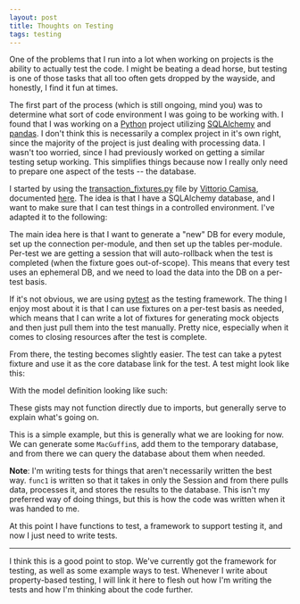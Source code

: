 ```yaml
---
layout: post
title: Thoughts on Testing
tags: testing
---
```


One of the problems that I run into a lot when working on projects is the ability to actually test the code. I might be beating a dead horse, but testing is one of those tasks that all too often gets dropped by the wayside, and honestly, I find it fun at times.

The first part of the process (which is still ongoing, mind you) was to determine what sort of code environment I was going to be working with. I found that I was working on a [Python](https://www.python.org/) project utilizing [SQLAlchemy](https://www.sqlalchemy.org/) and [pandas](https://pandas.pydata.org/). I don't think this is necessarily a complex project in it's own right, since the majority of the project is just dealing with processing data. I wasn't too worried, since I had previously worked on getting a similar testing setup working. This simplifies things because now I really only need to prepare one aspect of the tests -- the database.

I started by using the [transaction_fixtures.py](https://gist.github.com/ProvoK/10101902b1f56be946a99d576cbb397f#file-transaction_fixtures-py) file by [Vittorio Camisa](https://medium.com/@vittorio.camisa), documented [here](https://medium.com/@vittorio.camisa/agile-database-integration-tests-with-python-sqlalchemy-and-factory-boy-6824e8fe33a1). The idea is that I have a SQLAlchemy database, and I want to make sure that I can test things in a controlled environment. I've adapted it to the following:

<script src="https://gist.github.com/porterdarby/6c9246d036898e6871bb22542031f8b2.js?file=transaction_fixtures.py"></script>

The main idea here is that I want to generate a "new" DB for every module, set up the connection per-module, and then set up the tables per-module. Per-test we are getting a session that will auto-rollback when the test is completed (when the fixture goes out-of-scope). This means that every test uses an ephemeral DB, and we need to load the data into the DB on a per-test basis.

If it's not obvious, we are using [pytest](https://docs.pytest.org/en/stable/) as the testing framework. The thing I enjoy most about it is that I can use fixtures on a per-test basis as needed, which means that I can write a lot of fixtures for generating mock objects and then just pull them into the test manually. Pretty nice, especially when it comes to closing resources after the test is complete.

From there, the testing becomes slightly easier. The test can take a pytest fixture and use it as the core database link for the test. A test might look like this:

<script src="https://gist.github.com/porterdarby/6c9246d036898e6871bb22542031f8b2.js?file=TestThing.py"></script>

With the model definition looking like such:

<script src="https://gist.github.com/porterdarby/6c9246d036898e6871bb22542031f8b2.js?file=models.py"></script>

These gists may not function directly due to imports, but generally serve to explain what's going on.

This is a simple example, but this is generally what we are looking for now. We can generate some `MacGuffin`s, add them to the temporary database, and from there we can query the database about them when needed.

**Note**: I'm writing tests for things that aren't necessarily written the best way. `func1` is written so that it takes in only the Session and from there pulls data, processes it, and stores the results to the database. This isn't my preferred way of doing things, but this is how the code was written when it was handed to me.

At this point I have functions to test, a framework to support testing it, and now I just need to write tests.

---

I think this is a good point to stop. We've currently got the framework for testing, as well as some example ways to test. Whenever I write about property-based testing, I will link it here to flesh out how I'm writing the tests and how I'm thinking about the code further.